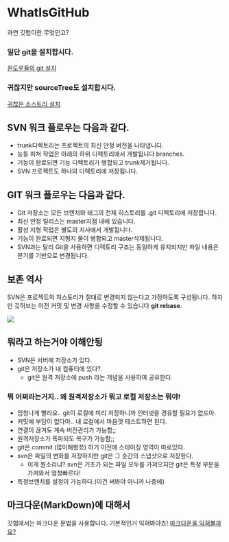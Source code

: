 # WhatIsGitHub
과연 깃헙이란 무엇인고?
### 일단 git을 설치합시다.
[윈도우들의 git 설치](https://git-scm.com/download/win)
### 귀찮지만 sourceTree도 설치합시다.
[귀찮은 소스트리 설치](https://www.sourcetreeapp.com/)

## SVN 워크 플로우는 다음과 같다.
- trunk디렉토리는 프로젝트의 최신 안정 버전을 나타냅니다.
- 능동 피쳐 작업은 아래의 하위 디렉토리에서 개발됩니다 branches.
- 기능이 완료되면 기능 디렉토리가 병합되고 trunk제거됩니다.
- SVN 프로젝트도 하나의 디렉토리에 저장됩니다.

## GIT 워크 플로우는 다음과 같다.
- Git 저장소는 모든 브랜치와 태그의 전체 히스토리를 .git 디렉토리에 저장합니다.
- 최신 안정 릴리스는 master지점 내에 있습니다.
- 활성 지형 작업은 별도의 지사에서 개발됩니다.
- 기능이 완료되면 지형지 물이 병합되고 master삭제됩니다.
- SVN과는 달리 Git을 사용하면 디렉토리 구조는 동일하게 유지되지만 파일 내용은 분기를 기반으로 변경됩니다.

## 보존 역사
SVN은 프로젝트의 히스토리가 절대로 변경되지 않는다고 가정하도록 구성됩니다. 하지만 깃허브는 이전 커밋 및 변경 사항을 수정할 수 있습니다 **git rebase**.

![](https://3.bp.blogspot.com/-TjoCwPzV880/WC7DfAR40TI/AAAAAAAAADw/Fx8fmm2vVmosDDOjfqx1lzstfvQ3IfSgQCLcB/s1600/gitStructure.png)

## 뭐라고 하는거야 이해안됭
- SVN은 서버에 저장소가 있다.
- git은 저장소가 내 컴퓨터에 있다?.
  - git은 원격 저장소에 push 라는 개념을 사용하여 공유한다.

### 뭐 어쩌라는거지.. 왜 원격저장소가 뭐고 로컬 저장소는 뭐야!
- 엄청나게 빨라요.. git이 로컬에 미리 저장하니까 인터넷을 경유할 필요가 없드아.
- 커밋에 부담이 없다아.. 내 로컬에서 마음껏 테스트하면 된다.
- 연결이 끊겨도 계속 버전관리가 가능함;;
- 원격저장소가 폭파되도 복구가 가능함;;
- git은 commit (많이해봤쬬) 하기 이전에 스테이징 영역이 따로있따.
- svn은 파일의 변화를 저장하지만 git은 그 순간의 스냅샷으로 저장한다.
  - 이게 뭔소리냐? svn은 기초가 되는 파일 모두를 가져오지만 git은 특정 부분을 가져와서 엄청빠르다!
- 특정브랜치를 설정이 가능하다.(이건 써봐야 아니까 나중에)

## 마크다운(MarkDown)에 대해서
깃헙에서는 마크다운 문법을 사용합니다.
기본적인거 익혀봐야죠!
[마크다운을 익혀볼까요?](https://heropy.blog/2017/09/30/markdown/)